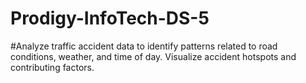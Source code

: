 # Prodigy-InfoTech-DS-5
#Analyze traffic accident data to identify patterns related to road conditions, weather, and time of day. Visualize accident hotspots and contributing factors.
